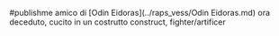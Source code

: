 #publishme 
amico di [Odin Eidoras](../raps_vess/Odin Eidoras.md) ora deceduto, cucito in un costrutto
construct, fighter/artificer